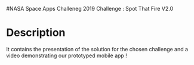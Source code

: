 #NASA Space Apps Challeneg 2019 
Challenge : Spot That Fire V2.0


# Description
It contains the presentation of the solution for the chosen challenge and a video demonstrating our prototyped mobile app !
